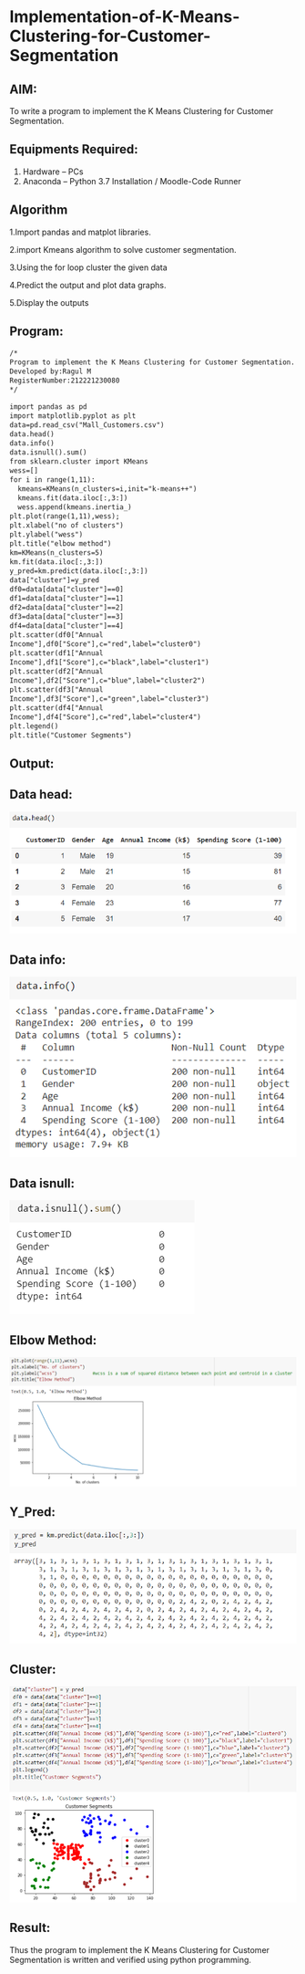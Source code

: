 # Implementation-of-K-Means-Clustering-for-Customer-Segmentation

## AIM:
To write a program to implement the K Means Clustering for Customer Segmentation.

## Equipments Required:
1. Hardware – PCs
2. Anaconda – Python 3.7 Installation / Moodle-Code Runner

## Algorithm
1.Import pandas and matplot libraries.

2.import Kmeans algorithm to solve customer segmentation.

3.Using the for loop cluster the given data

4.Predict the output and plot data graphs.

5.Display the outputs

## Program:
```
/*
Program to implement the K Means Clustering for Customer Segmentation.
Developed by:Ragul M 
RegisterNumber:212221230080  
*/
```
~~~
import pandas as pd
import matplotlib.pyplot as plt
data=pd.read_csv("Mall_Customers.csv")
data.head()
data.info()
data.isnull().sum()
from sklearn.cluster import KMeans
wess=[]
for i in range(1,11):
  kmeans=KMeans(n_clusters=i,init="k-means++")
  kmeans.fit(data.iloc[:,3:])
  wess.append(kmeans.inertia_)
plt.plot(range(1,11),wess);
plt.xlabel("no of clusters")
plt.ylabel("wess")
plt.title("elbow method")
km=KMeans(n_clusters=5)
km.fit(data.iloc[:,3:])
y_pred=km.predict(data.iloc[:,3:])
data["cluster"]=y_pred
df0=data[data["cluster"]==0]
df1=data[data["cluster"]==1]
df2=data[data["cluster"]==2]
df3=data[data["cluster"]==3]
df4=data[data["cluster"]==4]
plt.scatter(df0["Annual Income"],df0["Score"],c="red",label="cluster0")
plt.scatter(df1["Annual Income"],df1["Score"],c="black",label="cluster1")
plt.scatter(df2["Annual Income"],df2["Score"],c="blue",label="cluster2")
plt.scatter(df3["Annual Income"],df3["Score"],c="green",label="cluster3")
plt.scatter(df4["Annual Income"],df4["Score"],c="red",label="cluster4")
plt.legend()
plt.title("Customer Segments")
~~~
## Output:
## Data head:
![pic 1](https://github.com/ragulmani936/Implementation-of-K-Means-Clustering-for-Customer-Segmentation/blob/main/data%20head.png)
## Data info:
![pic 2](https://github.com/ragulmani936/Implementation-of-K-Means-Clustering-for-Customer-Segmentation/blob/main/data%20info.png)
## Data isnull:
![pic 3](https://github.com/ragulmani936/Implementation-of-K-Means-Clustering-for-Customer-Segmentation/blob/main/data%20isnull.png)
## Elbow Method:
![pic 4](https://github.com/ragulmani936/Implementation-of-K-Means-Clustering-for-Customer-Segmentation/blob/main/elbow%20method.png)
## Y_Pred:
![pic 5](https://github.com/ragulmani936/Implementation-of-K-Means-Clustering-for-Customer-Segmentation/blob/main/y_pred.png)
## Cluster:
![pic 6](https://github.com/ragulmani936/Implementation-of-K-Means-Clustering-for-Customer-Segmentation/blob/main/cluster.png)
## Result:
Thus the program to implement the K Means Clustering for Customer Segmentation is written and verified using python programming.
